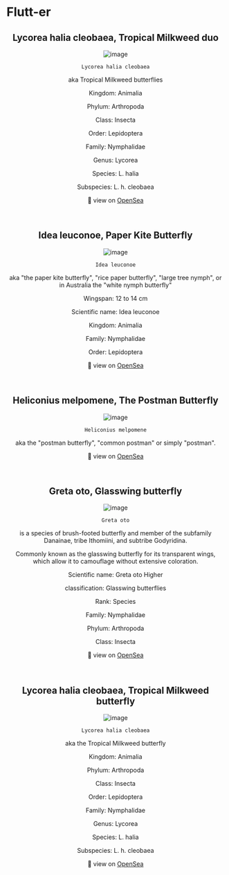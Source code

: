 # Flutt-er

<h2 align="center"> Lycorea halia cleobaea, Tropical Milkweed duo </h2>
<div align="center">
  
![image](https://lh3.googleusercontent.com/VjbTsKNo0ql9IxsB3vRSAWsvDbKF3n6j8tXXkYAYN_CTYGz4eHNO45oqSrvUSUb5IiOSIihlJboTOYwe-8FaqQNrSbWGhvnvztyWIg=w600)

`Lycorea halia cleobaea`
  
aka Tropical Milkweed butterflies

Kingdom: Animalia

Phylum: Arthropoda

Class: Insecta

Order: Lepidoptera

Family: Nymphalidae

Genus: Lycorea

Species: L. halia

Subspecies: L. h. cleobaea
  
👀 view on [OpenSea](https://opensea.io/assets/0x495f947276749ce646f68ac8c248420045cb7b5e/12714204501747205633217818940794087116270597844190628696059582171628666093569)
  
</div>

<br>

<h2 align="center"> Idea leuconoe, Paper Kite Butterfly </h2>
<div align="center">
  
![image](https://lh3.googleusercontent.com/yGD2qFM-0Fyj6olYp0mxvzulUa2NIPO92MGW2028Qogi-OHLry5YjRqY0Kd09mltyGed0ssfkGt16HW4JDWjeVUEPbNiiJ47uo_EDQ=s0)
 
`Idea leuconoe`
  
aka "the paper kite butterfly", "rice paper butterfly", "large tree nymph", or in Australia the "white nymph butterfly"

Wingspan: 12 to 14 cm 
  
Scientific name: Idea leuconoe 

Kingdom: Animalia 

Family: Nymphalidae 
  
Order: Lepidoptera
    
👀 view on [OpenSea](https://opensea.io/assets/0x495f947276749ce646f68ac8c248420045cb7b5e/12714204501747205633217818940794087116270597844190628696059582167230619582465)
  
</div>

<br>

<h2 align="center"> Heliconius melpomene, The Postman Butterfly </h2>
<div align="center">
  
![image](https://lh3.googleusercontent.com/bsQT55gmr7W2vQw0m6L9mNLru534QSY14m59ravHtMqn5AFsilvYe_7FEOKtzeMMuV5h4cIfsOvdLvGoDMKZYf2b1eZ7tB5hs8gXlw=w600)
 
`Heliconius melpomene` 
  
aka the "postman butterfly", "common postman" or simply "postman".

👀 view on [OpenSea](https://opensea.io/assets/0x495f947276749ce646f68ac8c248420045cb7b5e/12714204501747205633217818940794087116270597844190628696059582168330131210241)
  
</div>

<br>

<h2 align="center"> Greta oto, Glasswing butterfly </h2>
<div align="center">
  
![image](https://lh3.googleusercontent.com/NL1tM5itOgHDPuVKmAzMf-2NA4HOwa7QobNwzyDA0QzrdWoAkJTQoZGk-tuLSmLETc1ukWEGSKUzgrDd_B8J4CitSY-KvvOlaqB9=w600)
 
`Greta oto` 
  
is a species of brush-footed butterfly and member of the subfamily Danainae, tribe Ithomiini, and subtribe Godyridina.

Commonly known as the glasswing butterfly for its transparent wings, which allow it to camouflage without extensive coloration.
  

Scientific name: Greta oto Higher 
  
classification: Glasswing butterflies 

Rank: Species 

Family: Nymphalidae 

Phylum: Arthropoda 

Class: Insecta
  
👀 view on [OpenSea](https://opensea.io/assets/0x495f947276749ce646f68ac8c248420045cb7b5e/12714204501747205633217818940794087116270597844190628696059582169429642838017)
  
</div>

<br>

<h2 align="center"> Lycorea halia cleobaea, Tropical Milkweed butterfly </h2>
<div align="center">
  
![image](https://lh3.googleusercontent.com/7iubL9yrXLkLv1p_qX_6pb_aH89GUduM-BdJJ4yl6o8s_nyV_c45OV4gYLK4hJmGpCHNv0T0b-vG-G2DHGXn4LBN9-wzLd8sXExut0Q=w600)
 
`Lycorea halia cleobaea` 
  
aka the Tropical Milkweed butterfly

Kingdom: Animalia

Phylum: Arthropoda

Class: Insecta

Order: Lepidoptera

Family: Nymphalidae

Genus: Lycorea

Species: L. halia

Subspecies: L. h. cleobaea

👀 view on [OpenSea](https://opensea.io/assets/0x495f947276749ce646f68ac8c248420045cb7b5e/12714204501747205633217818940794087116270597844190628696059582170529154465793)
  
</div>

<br>
